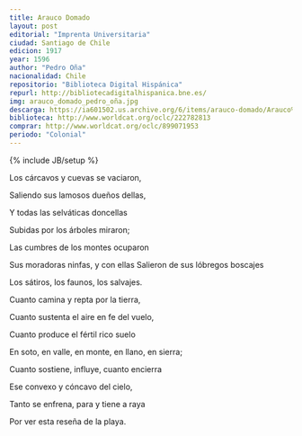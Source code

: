 ```yaml
---
title: Arauco Domado
layout: post
editorial: "Imprenta Universitaria"
ciudad: Santiago de Chile
edicion: 1917
year: 1596
author: "Pedro Oña"
nacionalidad: Chile
repositorio: "Biblioteca Digital Hispánica"
repurl: http://bibliotecadigitalhispanica.bne.es/
img: arauco_domado_pedro_oña.jpg
descarga: https://ia601502.us.archive.org/6/items/arauco-domado/Arauco%20domado.pdf
biblioteca: http://www.worldcat.org/oclc/222782813
comprar: http://www.worldcat.org/oclc/899071953
periodo: "Colonial"
---
```

{% include JB/setup %}

Los cárcavos y cuevas se vaciaron,
 
Saliendo sus lamosos dueños dellas,
 
Y todas las selváticas doncellas
 
Subidas por los árboles miraron;
 
Las cumbres de los montes ocuparon
 
Sus moradoras ninfas, y con ellas
Salieron de sus lóbregos boscajes
 
Los sátiros, los faunos, los salvajes.
 
Cuanto camina y repta por la tierra, 
 
Cuanto sustenta el aire en fe del vuelo,
 
Cuanto produce el fértil rico suelo
 
En soto, en valle, en monte, en llano, en sierra;
 
Cuanto sostiene, influye, cuanto encierra
 
Ese convexo y cóncavo del cielo,
 
Tanto se enfrena, para y tiene a raya
 
Por ver esta reseña de la playa.
